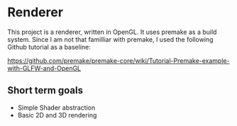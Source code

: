 # Renderer

This project is a renderer, written in OpenGL.
It uses premake as a build system.
Since I am not that familliar with premake, I used the following Github tutorial as a baseline:

https://github.com/premake/premake-core/wiki/Tutorial-Premake-example-with-GLFW-and-OpenGL

## Short term goals
- Simple Shader abstraction
- Basic 2D and 3D rendering
